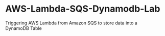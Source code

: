 # AWS-Lambda-SQS-Dynamodb-Lab
Triggering AWS Lambda from Amazon SQS to store data into a DynamoDB Table
